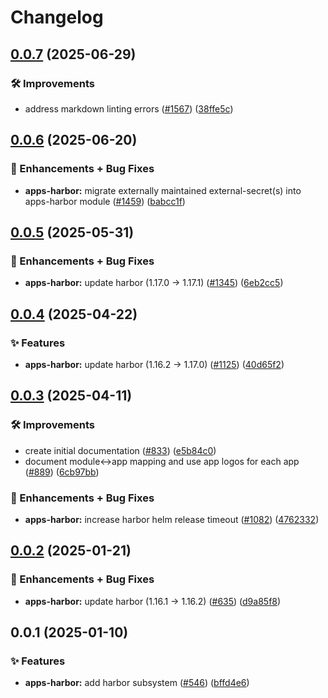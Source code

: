 # Changelog

## [0.0.7](https://github.com/ppat/homelab-ops-kubernetes-apps/compare/apps-harbor-v0.0.6...apps-harbor-v0.0.7) (2025-06-29)


### 🛠 Improvements

* address markdown linting errors ([#1567](https://github.com/ppat/homelab-ops-kubernetes-apps/issues/1567)) ([38ffe5c](https://github.com/ppat/homelab-ops-kubernetes-apps/commit/38ffe5c23a66c2181b75a57b8eac409adf80d521))

## [0.0.6](https://github.com/ppat/homelab-ops-kubernetes-apps/compare/apps-harbor-v0.0.5...apps-harbor-v0.0.6) (2025-06-20)


### 🚀 Enhancements + Bug Fixes

* **apps-harbor:** migrate externally maintained external-secret(s) into apps-harbor module ([#1459](https://github.com/ppat/homelab-ops-kubernetes-apps/issues/1459)) ([babcc1f](https://github.com/ppat/homelab-ops-kubernetes-apps/commit/babcc1fd4de2b713888b42eeda32ca9438c3b904))

## [0.0.5](https://github.com/ppat/homelab-ops-kubernetes-apps/compare/apps-harbor-v0.0.4...apps-harbor-v0.0.5) (2025-05-31)


### 🚀 Enhancements + Bug Fixes

* **apps-harbor:** update harbor (1.17.0 -&gt; 1.17.1) ([#1345](https://github.com/ppat/homelab-ops-kubernetes-apps/issues/1345)) ([6eb2cc5](https://github.com/ppat/homelab-ops-kubernetes-apps/commit/6eb2cc54dcac2c107294c5f72fca8213a5cf2a85))

## [0.0.4](https://github.com/ppat/homelab-ops-kubernetes-apps/compare/apps-harbor-v0.0.3...apps-harbor-v0.0.4) (2025-04-22)


### ✨ Features

* **apps-harbor:** update harbor (1.16.2 -&gt; 1.17.0) ([#1125](https://github.com/ppat/homelab-ops-kubernetes-apps/issues/1125)) ([40d65f2](https://github.com/ppat/homelab-ops-kubernetes-apps/commit/40d65f252d046a10e30b1436ad5cb1fce87ed863))

## [0.0.3](https://github.com/ppat/homelab-ops-kubernetes-apps/compare/apps-harbor-v0.0.2...apps-harbor-v0.0.3) (2025-04-11)


### 🛠 Improvements

* create initial documentation ([#833](https://github.com/ppat/homelab-ops-kubernetes-apps/issues/833)) ([e5b84c0](https://github.com/ppat/homelab-ops-kubernetes-apps/commit/e5b84c03920d34e3055bea987b465e04092af030))
* document module&lt;-&gt;app mapping and use app logos for each app ([#889](https://github.com/ppat/homelab-ops-kubernetes-apps/issues/889)) ([6cb97bb](https://github.com/ppat/homelab-ops-kubernetes-apps/commit/6cb97bb71826434291de7b067983830376f0d12b))


### 🚀 Enhancements + Bug Fixes

* **apps-harbor:** increase harbor helm release timeout ([#1082](https://github.com/ppat/homelab-ops-kubernetes-apps/issues/1082)) ([4762332](https://github.com/ppat/homelab-ops-kubernetes-apps/commit/47623326640aeec306202749844bf3dd466a011d))

## [0.0.2](https://github.com/ppat/homelab-ops-kubernetes-apps/compare/apps-harbor-v0.0.1...apps-harbor-v0.0.2) (2025-01-21)


### 🚀 Enhancements + Bug Fixes

* **apps-harbor:** update harbor (1.16.1 -&gt; 1.16.2) ([#635](https://github.com/ppat/homelab-ops-kubernetes-apps/issues/635)) ([d9a85f8](https://github.com/ppat/homelab-ops-kubernetes-apps/commit/d9a85f805c6a143d0a18aa2f99bcff207f13e6b4))

## 0.0.1 (2025-01-10)


### ✨ Features

* **apps-harbor:** add harbor subsystem ([#546](https://github.com/ppat/homelab-ops-kubernetes-apps/issues/546)) ([bffd4e6](https://github.com/ppat/homelab-ops-kubernetes-apps/commit/bffd4e64a5af935c0a8355b5b5a21b188378847b))
